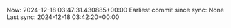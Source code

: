 Now: 2024-12-18 03:47:31.430885+00:00 Earliest commit since sync: None Last sync: 2024-12-18 03:42:20+00:00

